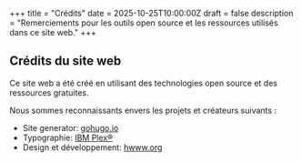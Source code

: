 +++
title = "Crédits"
date = 2025-10-25T10:00:00Z
draft = false
description = "Remerciements pour les outils open source et les ressources utilisés dans ce site web."
+++

## Crédits du site web

Ce site web a été créé en utilisant des technologies open source et des ressources gratuites. 

Nous sommes reconnaissants envers les projets et créateurs suivants :

- Site generator: [gohugo.io](https://gohugo.io)
- Typographie: [IBM Plex®](https://www.ibm.com/plex/)
- Design et développement: [hwww.org](https://hwww.org)
